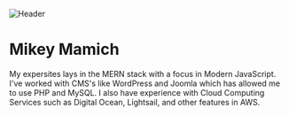 ![Header](https://user-images.githubusercontent.com/28369586/152299304-16f805c0-bd39-49a0-aca9-cc12b2f783b2.png)


# Mikey Mamich

My expersites lays in the MERN stack with a focus in Modern JavaScript. I've worked with CMS's like WordPress and Joomla which has allowed me to use PHP and MySQL. I also have experience with Cloud Computing Services such as Digital Ocean, Lightsail, and other features in AWS. 
<!--
**MMMamich/MMMamich** is a ✨ _special_ ✨ repository because its `README.md` (this file) appears on your GitHub profile.

Here are some ideas to get you started:

- 🔭 I’m currently working on ...
- 🌱 I’m currently learning ...
- 👯 I’m looking to collaborate on ...
- 🤔 I’m looking for help with ...!

- 💬 Ask me about ...
- 📫 How to reach me: ...
- 😄 Pronouns: ...
- ⚡ Fun fact: ...
-->
